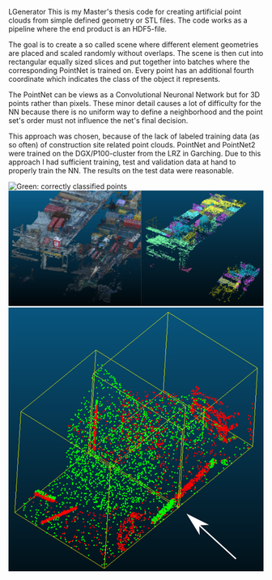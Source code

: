 LGenerator
This is my Master's thesis code for creating artificial point clouds from simple defined geometry or STL files.
The code works as a pipeline where the end product is an HDF5-file.

The goal is to create a so called scene where different element geometries are placed and scaled randomly without overlaps.
The scene is then cut into rectangular equally sized slices and put together into batches where the corresponding PointNet
is trained on. Every point has an additional fourth coordinate which indicates the class of the object it represents.

The PointNet can be views as a Convolutional Neuronal Network but for 3D points rather than pixels. These minor detail causes
a lot of difficulty for the NN because there is no uniform way to define a neighborhood and the point set's order must not influence
the net's final decision.

This approach was chosen, because of the lack of labeled training data (as so often) of construction site related point clouds.
PointNet and PointNet2 were trained on the DGX/P100-cluster from the LRZ in Garching. Due to this approach I had sufficient training,
test and validation data at hand to properly train the NN. The results on the test data were reasonable.

![Green: correctly classified points](https://github.com/CheesyB/PCLGenerator/blob/master/pics/11Classes.png)
![test case on realworld data](https://github.com/CheesyB/PCLGenerator/blob/master/pics/result_inference_with_origin.png-1.png)
![problem on too big items](https://github.com/CheesyB/PCLGenerator/blob/master/pics/Results_twoPartsNotRecognizingpdf.pdf-1.png)
